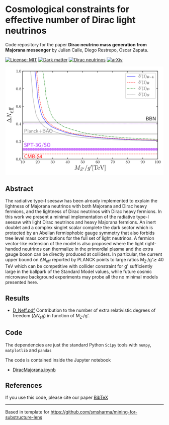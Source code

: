 # Cosmological constraints for effective number of Dirac light neutrinos

Code repository for the paper
**Dirac neutrino mass generation from Majorana messenger**
by Julian Calle, Diego Restrepo, Óscar Zapata.

[![License: MIT](https://img.shields.io/badge/License-MIT-yellow.svg)](https://opensource.org/licenses/MIT)
[![Dark matter](https://img.shields.io/badge/Dark-Matter-black.svg)](./)
[![Dirac neutrinos](https://img.shields.io/badge/Dirac-Neutrinos-blue.svg)](./)
[![arXiv](https://img.shields.io/badge/arXiv-1909.09574%20-green.svg)](https://arxiv.org/abs/1909.09574)

![$\Delta N_{eff}$ for several $U(1)_X$ models](figures/D_Neff.svg)


## Abstract

The radiative type-I seesaw has been already implemented to explain the lightness of Majorana neutrinos with both Majorana and Dirac heavy fermions, and the lightness of Dirac    neutrinos with                   Dirac heavy fermions. In this work we present a minimal implementation of the radiative type-I seesaw with light Dirac neutrinos and heavy Majorana fermions. An inert doublet and a complex singlet scalar complete the dark sector which is protected by an Abelian fermiophobic gauge symmetry that also forbids tree level mass contributions for the full set of light neutrinos. A fermion vector-like extension of the model is also proposed where the light right-handed neutrinos can thermalize in the primordial plasma and the extra gauge boson can be directly produced at colliders.
In particular, the  current upper bound on Δ<i>N</i><sub>eff</sub> reported by PLANCK points to large ratios <it>M<sub>Z'</sub>/g'</it>≳ 40 TeV which can be competitive with collider constraint for <it>g'</it> sufficiently large in the ballpark of the Standard Model values, while future cosmic microwave background experiments may probe all the no minimal models presented here.

## Results

<!-- In [figures/](figures/) we collect the figures shown in the paper. The folder also contains a few additional plots and
animations: -->

- [D_Neff.pdf](figures/D_Neff.pdf) Contribution to the number of extra relativistic degrees of freedom (Δ<i>N</i><sub>eff</sub>) in function of <it>M<sub>Z'</sub>/g'</it>.

## Code

The dependencies are just the standard Python `Scipy` tools with `numpy`, `matplotlib` and `pandas`

The code is contained inside the Jupyter notebook

- [DiracMajorana.ipynb](DiracMajorana.ipynb)

## References

If you use this code, please cite our paper [BibTeX](https://inspirehep.net/record/1755250/export/hx)

---
Based in template for https://github.com/smsharma/mining-for-substructure-lens
